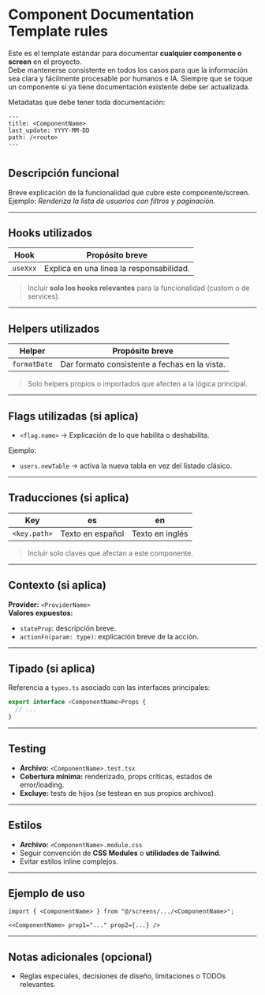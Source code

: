 # Component Documentation Template rules

Este es el template estándar para documentar **cualquier componente o screen** en el proyecto.  
Debe mantenerse consistente en todos los casos para que la información sea clara y fácilmente procesable por humanos e IA.
Siempre que se toque un componente si ya tiene documentación existente debe ser actualizada.

Metadatas que debe tener toda documentación:
```
---
title: <ComponentName>
last_update: YYYY-MM-DD
path: /<route>
---
```

# <ComponentName>

## Descripción funcional
Breve explicación de la funcionalidad que cubre este componente/screen. 
Ejemplo: *Renderiza la lista de usuarios con filtros y paginación.*

---

## Hooks utilizados
| Hook             | Propósito breve                              |
|------------------|-----------------------------------------------|
| `useXxx`         | Explica en una línea la responsabilidad.      |

> Incluir **solo los hooks relevantes** para la funcionalidad (custom o de services).

---

## Helpers utilizados
| Helper           | Propósito breve                              |
|------------------|-----------------------------------------------|
| `formatDate`     | Dar formato consistente a fechas en la vista. |

> Solo helpers propios o importados que afecten a la lógica principal.

---

## Flags utilizadas (si aplica)
- `<flag.name>` → Explicación de lo que habilita o deshabilita.

Ejemplo:  
- `users.newTable` → activa la nueva tabla en vez del listado clásico.

---

## Traducciones (si aplica)
| Key             | es              | en              |
|-----------------|-----------------|-----------------|
| `<key.path>`    | Texto en español| Texto en inglés |

> Incluir solo claves que afectan a este componente.

---

## Contexto (si aplica)
**Provider:** `<ProviderName>`  
**Valores expuestos:**
- `stateProp`: descripción breve.  
- `actionFn(param: type)`: explicación breve de la acción.  

---

## Tipado (si aplica)
Referencia a `types.ts` asociado con las interfaces principales:  
```ts
export interface <ComponentName>Props {
  // ...
}
```

---

## Testing
- **Archivo:** `<ComponentName>.test.tsx`  
- **Cobertura mínima:** renderizado, props críticas, estados de error/loading.  
- **Excluye:** tests de hijos (se testean en sus propios archivos).

---

## Estilos
- **Archivo:** `<ComponentName>.module.css`  
- Seguir convención de **CSS Modules** o **utilidades de Tailwind**.  
- Evitar estilos inline complejos.

---

## Ejemplo de uso
```tsx
import { <ComponentName> } from "@/screens/.../<ComponentName>";

<<ComponentName> prop1="..." prop2={...} />
```

---

## Notas adicionales (opcional)
- Reglas especiales, decisiones de diseño, limitaciones o TODOs relevantes.
